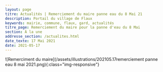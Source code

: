 ```yaml
---
layout: page
titre: Actualités | Remerciement du maire panne eau du 8 Mai 21
description: Portail du village de Flaux
keywords: mairie, commune, flaux, gard, actualités
titre_page: Remerciement du maire pour la panne d'eau du 8 Mai
section: À la une
addresse_section: /actualites.html
date_texte: 17 Mai 2021
date: 2021-05-17
---
```




![Remerciment du maire](/assets/illustrations/202105.17remerciement panne eau 8 mai 2021.png){:class="img-responsive"}
